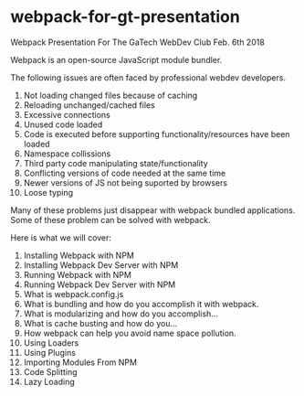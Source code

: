 # webpack-for-gt-presentation
Webpack Presentation For The GaTech WebDev Club Feb. 6th 2018

Webpack is an open-source JavaScript module bundler.

The following issues are often faced by professional webdev developers. 

1. Not loading changed files because of caching
2. Reloading unchanged/cached files 
3. Excessive connections
4. Unused code loaded
5. Code is executed before supporting functionality/resources have been loaded
6. Namespace collissions
7. Third party code manipulating state/functionality
8. Conflicting versions of code needed at the same time
9. Newer versions of JS not being suported by browsers
10. Loose typing

Many of these problems just disappear with webpack bundled applications.  Some of these problem can be solved with webpack.

Here is what we will cover:
1. Installing Webpack with NPM
2. Installing Webpack Dev Server with NPM
3. Running Webpack with NPM
4. Running Webpack Dev Server with NPM
5. What is webpack.config.js
6. What is bundling and how do you accomplish it with webpack.
7. What is modularizing and how do you accomplish...
8. What is cache busting and how do you...
9. How webpack can help you avoid name space pollution.
10. Using Loaders
11. Using Plugins
12. Importing Modules From NPM
13. Code Splitting
14. Lazy Loading

